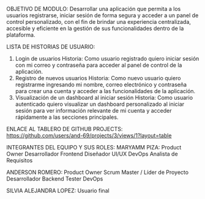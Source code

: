 OBJETIVO DE MODULO:
Desarrollar una aplicación que permita a los usuarios registrarse, iniciar sesión de forma segura y acceder a un panel de control personalizado, con el fin de brindar una experiencia centralizada, accesible y eficiente en la gestión de sus funcionalidades dentro de la plataforma.


LISTA DE HISTORIAS DE USUARIO:
1. Login de usuarios
Historia:
Como usuario registrado quiero iniciar sesión con mi correo y contraseña para acceder al panel de control de la aplicación.
2. Registro de nuevos usuarios
Historia:
Como nuevo usuario quiero registrarme ingresando mi nombre, correo electrónico y contraseña para crear una cuenta y acceder a las funcionalidades de la aplicación.
3. Visualización de un dashboard al iniciar sesión
Historia:
Como usuario autenticado quiero visualizar un dashboard personalizado al iniciar sesión para ver información relevante de mi cuenta y acceder rápidamente a las secciones principales.


ENLACE AL TABLERO DE GITHUB PROJECTS:
https://github.com/users/and-69/projects/3/views/1?layout=table


INTEGRANTES DEL EQUIPO Y SUS ROLES:
MARYAMM PIZA:
Product Owner
Desarrollador Frontend
Diseñador UI/UX
DevOps
Analista de Requisitos

ANDERSON ROMERO:
Product Owner
Scrum Master / Líder de Proyecto
Desarrollador Backend
Tester
DevOps

SILVIA ALEJANDRA LOPEZ:
Usuario final
